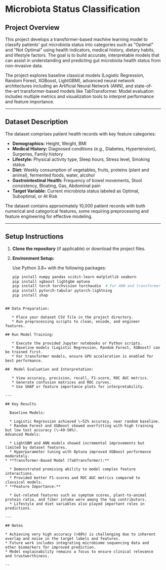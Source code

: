 

# Microbiota Status Classification

## Project Overview
This project develops a transformer-based machine learning model to classify patients' gut microbiota status into categories such as "Optimal" and "Not Optimal" using health indicators, medical history, dietary habits, and lifestyle factors. The goal is to build accurate, interpretable models that can assist in understanding and predicting gut microbiota health status from non-invasive data.

The project explores baseline classical models (Logistic Regression, Random Forest, XGBoost, LightGBM), advanced neural network architectures including an Artificial Neural Network (ANN), and state-of-the-art transformer-based models like TabTransformer. Model evaluation includes multiple metrics and visualization tools to interpret performance and feature importance.

---

## Dataset Description
The dataset comprises patient health records with key feature categories:

- **Demographics:** Height, Weight, BMI  
- **Medical History:** Diagnosed conditions (e.g., Diabetes, Hypertension), Surgeries, Family history  
- **Lifestyle:** Physical activity type, Sleep hours, Stress level, Smoking status  
- **Diet:** Weekly consumption of vegetables, fruits, proteins (plant and animal), fermented foods, water, alcohol  
- **Gastrointestinal Health:** Frequency of bowel movements, Stool consistency, Bloating, Gas, Abdominal pain  
- **Target Variable:** Current microbiota status labeled as Optimal, Suboptimal, or At Risk

The dataset contains approximately 10,000 patient records with both numerical and categorical features, some requiring preprocessing and feature engineering for effective modeling.

---

## Setup Instructions

1. **Clone the repository** (if applicable) or download the project files.

2. **Environment Setup:**

   Use Python 3.8+ with the following packages:

   ```bash
   pip install numpy pandas scikit-learn matplotlib seaborn
   pip install xgboost lightgbm optuna
   pip install torch torchvision torchaudio  # For ANN and transformer models
   pip install pytorch-tabular pytorch-lightning
   pip install shap
````

## Data Preparation:

   * Place your dataset CSV file in the project directory.
   * Run preprocessing scripts to clean, encode, and engineer features.

## Run Model Training:

   * Execute the provided Jupyter notebooks or Python scripts.
   * Baseline models (Logistic Regression, Random Forest, XGBoost) can be trained first.
   * For transformer models, ensure GPU acceleration is enabled for best performance.

##  Model Evaluation and Interpretation:

   * View accuracy, precision, recall, F1-score, ROC AUC metrics.
   * Generate confusion matrices and ROC curves.
   * Use SHAP or feature importance plots for interpretability.

---

## Key Results

  Baseline Models:

  * Logistic Regression achieved \~52% accuracy, near random baseline.
  * Random Forest and XGBoost showed overfitting with high training but low test accuracy (\~49-50%).
Advanced Models:

  * LightGBM and ANN models showed incremental improvements but limited by dataset features.
  * Hyperparameter tuning with Optuna improved XGBoost performance moderately.
* **Transformer-Based Model (TabTransformer):**

  * Demonstrated promising ability to model complex feature interactions.
  * Provided better F1-scores and ROC AUC metrics compared to classical models.
* **Feature Importance:**

  * Gut-related features such as symptom scores, plant-to-animal protein ratio, and fiber intake were among the top contributors.
  * Lifestyle and diet variables also played important roles in predictions.

---

## Notes

* Achieving very high accuracy (>80%) is challenging due to inherent overlap and noise in the target labels and features.
* Future work includes integrating microbiome sequencing data and other biomarkers for improved prediction.
* Model explainability remains a focus to ensure clinical relevance and trustworthiness.

--
